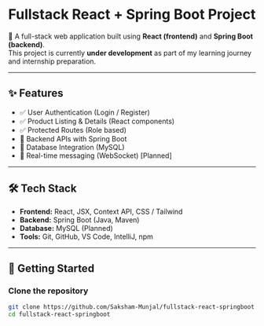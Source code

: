 # Fullstack React + Spring Boot Project

🚀 A full-stack web application built using **React (frontend)** and **Spring Boot (backend)**.  
This project is currently **under development** as part of my learning journey and internship preparation.

---

## ✨ Features
- ✅ User Authentication (Login / Register)
- ✅ Product Listing & Details (React components)
- ✅ Protected Routes (Role based)
- 🚧 Backend APIs with Spring Boot
- 🚧 Database Integration (MySQL)
- 🚧 Real-time messaging (WebSocket) [Planned]

---

## 🛠 Tech Stack
- **Frontend:** React, JSX, Context API, CSS / Tailwind
- **Backend:** Spring Boot (Java, Maven)
- **Database:** MySQL (Planned)
- **Tools:** Git, GitHub, VS Code, IntelliJ, npm

---

## 🚀 Getting Started

### Clone the repository
```bash
git clone https://github.com/Saksham-Munjal/fullstack-react-springboot.git
cd fullstack-react-springboot
